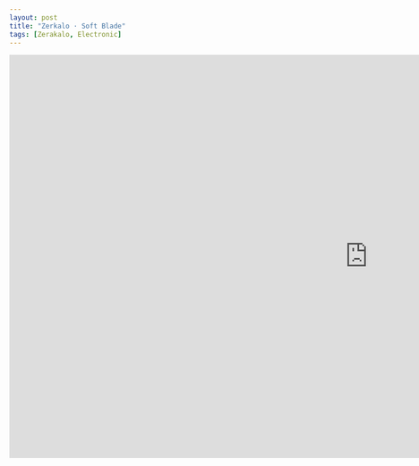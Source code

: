 ```yaml
---
layout: post
title: "Zerkalo · Soft Blade"
tags: [Zerakalo, Electronic]
---
```


<div class="embed-responsive embed-responsive-16by9">
    <iframe width="1280" height="720" src="https://www.youtube.com/embed/vT1rWIipLK4" frameborder="0" allow="autoplay; encrypted-media" allowfullscreen></iframe>
</div>
